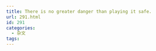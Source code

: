 ```yaml
---
title: There is no greater danger than playing it safe.
url: 291.html
id: 291
categories:
  - 杂文
tags:
---
```

